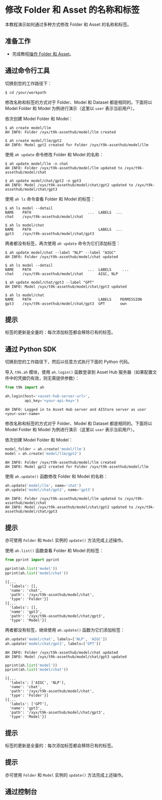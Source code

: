 # 修改 Folder 和 Asset 的名称和标签

本教程演示如何通过多种方式修改 Folder 和 Asset 的名称和标签。

## 准备工作

* 完成教程[操作 Folder 和 Asset](./manipulate-folder-asset.md)。

## 通过命令行工具

切换到您的工作路径下：

```shell
$ cd /your/workpath
```

修改名称和标签的方式对于 Folder、Model 和 Dataset 都是相同的。下面将以 Model Folder 和 Model 为例进行演示（这里以 `user` 表示当前用户）。

依次创建 Model Folder 和 Model：

```shell
$ ah create model/llm
AH INFO: Folder /xyx/t9k-assethub/model/llm created

$ ah create model/llm/gpt2
AH INFO: Model gpt2 created for Folder /xyx/t9k-assethub/model/llm
```

使用 `ah update` 命令修改 Folder 和 Model 的名称：

```shell
$ ah update model/llm -n chat
AH INFO: Folder /xyx/t9k-assethub/model/llm updated to /xyx/t9k-assethub/model/chat

$ ah update model/chat/gpt2 -n gpt3
AH INFO: Model /xyx/t9k-assethub/model/chat/gpt2 updated to /xyx/t9k-assethub/model/chat/gpt3
```

使用 `ah ls` 命令查看 Folder 和 Model 的标签：

```shell
$ ah ls model --detail
NAME    PATH                          ...  LABELS  ...
chat    /xyx/t9k-assethub/model/chat

$ ah ls model/chat
NAME    PATH                               LABELS  ...
gpt3    /xyx/t9k-assethub/model/chat/gpt3
```

两者都没有标签，再次使用 `ah update` 命令为它们添加标签：

```shell
$ ah update model/chat --label "NLP" --label "AIGC"
AH INFO: Folder /xyx/t9k-assethub/model/chat updated

$ ah ls model --detail
NAME    PATH                          ...  LABELS     ...
chat    /xyx/t9k-assethub/model/chat       AIGC, NLP
```

```shell
$ ah update model/chat/gpt3 --label "GPT"
AH INFO: Model /xyx/t9k-assethub/model/chat/gpt3 updated

$ ah ls model/chat
NAME    PATH                               LABELS    PERMISSION
gpt3    /xyx/t9k-assethub/model/chat/gpt3  GPT       own
```

<aside class="note tip">
<h1>提示</h1>

标签的更新是全量的：每次添加标签都会移除已有的标签。

</aside>

## 通过 Python SDK

切换到您的工作路径下，然后以任意方式执行下面的 Python 代码。

导入 `t9k.ah` 模块，使用 `ah.login()` 函数登录到 Asset Hub 服务器（如果配置文件中的凭据仍有效，则无需提供参数）：

```python
from t9k import ah

ah.login(host='<asset-hub-server-url>',
         api_key='<your-api-key>')
```

```
AH INFO: Logged in to Asset Hub server and AIStore server as user <your-user-name>
```

修改名称和标签的方式对于 Folder、Model 和 Dataset 都是相同的。下面将以 Model Folder 和 Model 为例进行演示（这里以 `user` 表示当前用户）。

依次创建 Model Folder 和 Model：

```python
model_folder = ah.create('model/llm')
model = ah.create('model/llm/gpt2')
```

```
AH INFO: Folder /xyx/t9k-assethub/model/llm created
AH INFO: Model gpt2 created for Folder /xyx/t9k-assethub/model/llm
```

使用 `ah.update()` 函数修改 Folder 和 Model 的名称：

```python
ah.update('model/llm', name='chat')
ah.update('model/chat/gpt2', name='gpt3')
```

```
AH INFO: Folder /xyx/t9k-assethub/model/llm updated to /xyx/t9k-assethub/model/chat
AH INFO: Model /xyx/t9k-assethub/model/chat/gpt2 updated to /xyx/t9k-assethub/model/chat/gpt3
```

<aside class="note tip">
<h1>提示</h1>

亦可使用 `Folder` 和 `Model` 实例的 `update()` 方法完成上述操作。

</aside>

使用 `ah.list()` 函数查看 Folder 和 Model 的标签：

```python
from pprint import pprint

pprint(ah.list('model'))
pprint(ah.list('model/chat'))
```

```
[{...
  'labels': [],
  'name': 'chat',
  'path': '/xyx/t9k-assethub/model/chat',
  'type': 'Folder'}]
[{...
  'labels': [],
  'name': 'gpt3',
  'path': '/xyx/t9k-assethub/model/chat/gpt3',
  'type': 'Model'}]
```

两者都没有标签，继续使用 `ah.update()` 函数为它们添加标签：

```python
ah.update('model/chat', labels=['NLP', 'AIGC'])
ah.update('model/chat/gpt3', labels=['GPT'])
```

```
AH INFO: Folder /xyx/t9k-assethub/model/chat updated
AH INFO: Model /xyx/t9k-assethub/model/chat/gpt3 updated
```

```python
pprint(ah.list('model'))
pprint(ah.list('model/chat'))
```

```
[{...
  'labels': ['AIGC', 'NLP'],
  'name': 'chat',
  'path': '/xyx/t9k-assethub/model/chat',
  'type': 'Folder'}]
[{...
  'labels': ['GPT'],
  'name': 'gpt3',
  'path': '/xyx/t9k-assethub/model/chat/gpt3',
  'type': 'Model'}]
```

<aside class="note tip">
<h1>提示</h1>

标签的更新是全量的：每次添加标签都会移除已有的标签。

</aside>

<aside class="note tip">
<h1>提示</h1>

亦可使用 `Folder` 和 `Model` 实例的 `update()` 方法完成上述操作。

</aside>

## 通过控制台
